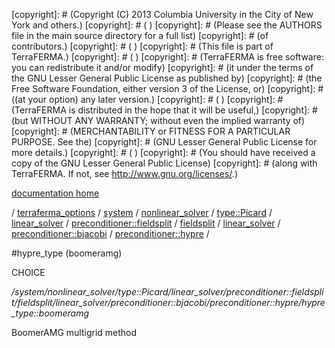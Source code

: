 [copyright]: # (Copyright (C) 2013 Columbia University in the City of New York and others.)
[copyright]: # ( )
[copyright]: # (Please see the AUTHORS file in the main source directory for a full list)
[copyright]: # (of contributors.)
[copyright]: # ( )
[copyright]: # (This file is part of TerraFERMA.)
[copyright]: # ( )
[copyright]: # (TerraFERMA is free software: you can redistribute it and/or modify)
[copyright]: # (it under the terms of the GNU Lesser General Public License as published by)
[copyright]: # (the Free Software Foundation, either version 3 of the License, or)
[copyright]: # ((at your option) any later version.)
[copyright]: # ( )
[copyright]: # (TerraFERMA is distributed in the hope that it will be useful,)
[copyright]: # (but WITHOUT ANY WARRANTY; without even the implied warranty of)
[copyright]: # (MERCHANTABILITY or FITNESS FOR A PARTICULAR PURPOSE. See the)
[copyright]: # (GNU Lesser General Public License for more details.)
[copyright]: # ( )
[copyright]: # (You should have received a copy of the GNU Lesser General Public License)
[copyright]: # (along with TerraFERMA. If not, see <http://www.gnu.org/licenses/>.)

[documentation home](Documentation)

/ [terraferma_options](../../../../../../../../../../terraferma_options.md) / [system](../../../../../../../../../system.md) / [nonlinear_solver](../../../../../../../../nonlinear_solver.md) / [type::Picard](../../../../../../../type__Picard.md) / [linear_solver](../../../../../../linear_solver.md) / [preconditioner::fieldsplit](../../../../../preconditioner__fieldsplit.md) / [fieldsplit](../../../../fieldsplit.md) / [linear_solver](../../../linear_solver.md) / [preconditioner::bjacobi](../../preconditioner__bjacobi.md) / [preconditioner::hypre](../preconditioner__hypre.md) /

#hypre_type (boomeramg)

CHOICE 

*/system/nonlinear_solver/type::Picard/linear_solver/preconditioner::fieldsplit/fieldsplit/linear_solver/preconditioner::bjacobi/preconditioner::hypre/hypre_type::boomeramg*

BoomerAMG multigrid method

[autogenerated]: # (This file was automatically generated from the schema file:/home/cwilson/repos/github/TerraFERMA/TerraFERMA/buckettools/schemas/solvers.rng.)

